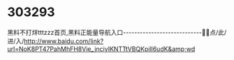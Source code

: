 # 303293
黑料不打烊tttzzz首页,黑料正能量导航入口----------------------------🔬🔬点/此/进/入/http://www.baidu.com/link?url=NoK8PT47PahMhFH8Vie_jnciyIKNTTtVBQKpill6udK&amp;wd
